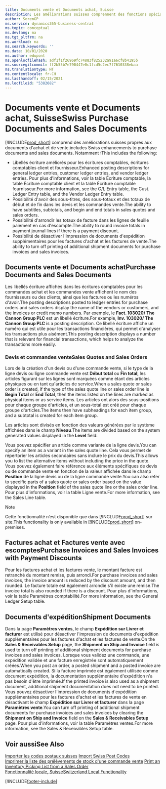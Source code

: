 ```yaml
---
title: Documents vente et Documents achat, Suisse
description: Les améliorations suisses comprennent des fonctions spéciales propres aux documents d'achat et de vente.
author: SorenGP
ms.service: dynamics365-business-central
ms.topic: conceptual
ms.devlang: na
ms.tgt_pltfrm: na
ms.workload: na
ms.search.keywords: ''
ms.date: 10/01/2020
ms.author: edupont
ms.openlocfilehash: adf1f1f26969fc74883f825232a91a6cf8b4195b
ms.sourcegitcommit: ff2b55b7e790447e0c1fcd5c2ec7f7610338ebaa
ms.translationtype: HT
ms.contentlocale: fr-CH
ms.lasthandoff: 02/15/2021
ms.locfileid: "5382682"
---
```

# <a name="swiss-purchase-documents-and-sales-documents"></a><span data-ttu-id="f19c4-103">Documents vente et Documents achat, Suisse</span><span class="sxs-lookup"><span data-stu-id="f19c4-103">Swiss Purchase Documents and Sales Documents</span></span>
[!INCLUDE[prod_short](../../includes/prod_short.md)] <span data-ttu-id="f19c4-104">comprend des améliorations suisses propres aux documents d'achat et de vente.</span><span class="sxs-lookup"><span data-stu-id="f19c4-104">includes Swiss enhancements to purchase documents and sales documents.</span></span> <span data-ttu-id="f19c4-105">Notamment :</span><span class="sxs-lookup"><span data-stu-id="f19c4-105">This includes the following:</span></span>  

- <span data-ttu-id="f19c4-106">Libellés écriture améliorés pour les écritures comptables, écritures comptables client et fournisseur.</span><span class="sxs-lookup"><span data-stu-id="f19c4-106">Enhanced posting descriptions for general ledger entries, customer ledger entries, and vendor ledger entries.</span></span> <span data-ttu-id="f19c4-107">Pour plus d'informations, voir la table Écriture comptable, la table Écriture comptable client et la table Écriture comptable fournisseur.</span><span class="sxs-lookup"><span data-stu-id="f19c4-107">For more information, see the G/L Entry table, the Cust. Ledger Entry table, and the Vendor Ledger Entry table.</span></span>  
- <span data-ttu-id="f19c4-108">Possibilité d'avoir des sous-titres, des sous-totaux et des totaux de début et de fin dans les devis et les commandes vente.</span><span class="sxs-lookup"><span data-stu-id="f19c4-108">The ability to have subtitles, subtotals, and begin and end totals in sales quotes and sales orders.</span></span>  
- <span data-ttu-id="f19c4-109">Possibilité d'arrondir les totaux de facture dans les lignes de feuille paiement en cas d'escompte.</span><span class="sxs-lookup"><span data-stu-id="f19c4-109">The ability to round invoice totals in payment journal lines if there is a payment discount.</span></span>  
- <span data-ttu-id="f19c4-110">Possibilité de désactiver l'impression de documents d'expédition supplémentaires pour les factures d'achat et les factures de vente.</span><span class="sxs-lookup"><span data-stu-id="f19c4-110">The ability to turn off printing of additional shipment documents for purchase invoices and sales invoices.</span></span>  

## <a name="purchase-documents-and-sales-documents"></a><span data-ttu-id="f19c4-111">Documents vente et Documents achat</span><span class="sxs-lookup"><span data-stu-id="f19c4-111">Purchase Documents and Sales Documents</span></span>  
<span data-ttu-id="f19c4-112">Les libellés écriture affichés dans les écritures comptables pour les commandes achat et les commandes vente affichent le nom des fournisseurs ou des clients, ainsi que les factures ou les numéros d'avoir.</span><span class="sxs-lookup"><span data-stu-id="f19c4-112">The posting descriptions posted to ledger entries for purchase orders and sales orders display the name of the vendors or customers, and the invoices or credit memo numbers.</span></span> <span data-ttu-id="f19c4-113">Par exemple, le **Fact. 103020/ The Cannon Group PLC** est un libellé écriture.</span><span class="sxs-lookup"><span data-stu-id="f19c4-113">For example, **Inv. 103020/ The Cannon Group PLC** is a posting description.</span></span> <span data-ttu-id="f19c4-114">Ce libellé écriture affiche un numéro qui est utile pour les transactions financières, qui permet d'analyser les transactions plus aisément.</span><span class="sxs-lookup"><span data-stu-id="f19c4-114">This posting description displays a number that is relevant for financial transactions, which helps to analyze the transactions more easily.</span></span>  

### <a name="sales-quotes-and-sales-orders"></a><span data-ttu-id="f19c4-115">Devis et commandes vente</span><span class="sxs-lookup"><span data-stu-id="f19c4-115">Sales Quotes and Sales Orders</span></span>  
<span data-ttu-id="f19c4-116">Lors de la création d'un devis ou d'une commande vente, si le type de la ligne devis ou ligne commande vente est **Début total** ou **Fin total**, les articles figurant sur les lignes sont marquées comme étant des articles physiques ou en tant qu'articles de service.</span><span class="sxs-lookup"><span data-stu-id="f19c4-116">When a sales quote or sales order is created, if the type of the sales quote line or sales order line is **Begin Total** or **End Total**, then the items listed on the lines are marked as physical items or as service items.</span></span> <span data-ttu-id="f19c4-117">Les articles ont alors des sous-positions pour chaque groupe d'articles, et un sous-total est créé pour chaque groupe d'articles.</span><span class="sxs-lookup"><span data-stu-id="f19c4-117">The items then have subheadings for each item group, and a subtotal is created for each item group.</span></span>  

<span data-ttu-id="f19c4-118">Les articles sont divisés en fonction des valeurs générées par le système affichées dans le champ **Niveau**.</span><span class="sxs-lookup"><span data-stu-id="f19c4-118">The items are divided based on the system generated values displayed in the **Level** field.</span></span>  

<span data-ttu-id="f19c4-119">Vous pouvez spécifier un article comme variante de la ligne devis.</span><span class="sxs-lookup"><span data-stu-id="f19c4-119">You can specify an item as a variant in the sales quote line.</span></span> <span data-ttu-id="f19c4-120">Cela vous permet de répertorier les articles secondaires sans inclure le prix du devis.</span><span class="sxs-lookup"><span data-stu-id="f19c4-120">This allows you to list the alternative items without including the price in the quote.</span></span> <span data-ttu-id="f19c4-121">Vous pouvez également faire référence aux éléments spécifiques de devis ou de commande vente en fonction de la valeur affichée dans le champ **Position** de la ligne devis ou de la ligne commande vente.</span><span class="sxs-lookup"><span data-stu-id="f19c4-121">You can also refer to specific parts of a sales quote or sales order based on the value displayed in the **Position** field of the sales quote line or the sales order line.</span></span> <span data-ttu-id="f19c4-122">Pour plus d'informations, voir la table Ligne vente.</span><span class="sxs-lookup"><span data-stu-id="f19c4-122">For more information, see the Sales Line table.</span></span>  

> [!NOTE]
> <span data-ttu-id="f19c4-123">Cette fonctionnalité n’est disponible que dans [!INCLUDE[prod_short](../../includes/prod_short.md)] sur site.</span><span class="sxs-lookup"><span data-stu-id="f19c4-123">This functionality is only available in [!INCLUDE[prod_short](../../includes/prod_short.md)] on-premises.</span></span>

## <a name="purchase-invoices-and-sales-invoices-with-payment-discounts"></a><span data-ttu-id="f19c4-124">Factures achat et Factures vente avec escomptes</span><span class="sxs-lookup"><span data-stu-id="f19c4-124">Purchase Invoices and Sales Invoices with Payment Discounts</span></span>  
<span data-ttu-id="f19c4-125">Pour les factures achat et les factures vente, le montant facture est retranché du montant remise, puis arrondi.</span><span class="sxs-lookup"><span data-stu-id="f19c4-125">For purchase invoices and sales invoices, the invoice amount is reduced by the discount amount, and then rounded.</span></span> <span data-ttu-id="f19c4-126">Le facture totale est également arrondie s'il existe une remise.</span><span class="sxs-lookup"><span data-stu-id="f19c4-126">The invoice total is also rounded if there is a discount.</span></span> <span data-ttu-id="f19c4-127">Pour plus d'informations, voir la table Paramètres comptabilité.</span><span class="sxs-lookup"><span data-stu-id="f19c4-127">For more information, see the General Ledger Setup table.</span></span>  

## <a name="shipment-documents"></a><span data-ttu-id="f19c4-128">Documents d'expédition</span><span class="sxs-lookup"><span data-stu-id="f19c4-128">Shipment Documents</span></span>  
<span data-ttu-id="f19c4-129">Dans la page **Paramètres ventes**, le champ **Expédition sur Livrer et facturer** est utilisé pour désactiver l'impression de documents d'expédition supplémentaires pour les factures d'achat et les factures de vente.</span><span class="sxs-lookup"><span data-stu-id="f19c4-129">On the **Sales & Receivables Setup** page, the **Shipment on Ship and Invoice** field is used to turn off printing of additional shipment documents for purchase invoices and sales invoices.</span></span> <span data-ttu-id="f19c4-130">Lorsque vous validez une commande, une expédition validée et une facture enregistrée sont automatiquement créées.</span><span class="sxs-lookup"><span data-stu-id="f19c4-130">When you post an order, a posted shipment and a posted invoice are automatically created.</span></span> <span data-ttu-id="f19c4-131">Si la facture imprimée est également utilisée comme document expédition, la documentation supplémentaire d'expédition n'a pas besoin d'être imprimée.</span><span class="sxs-lookup"><span data-stu-id="f19c4-131">If the printed invoice is also used as a shipment document, additional shipment documentation does not need to be printed.</span></span> <span data-ttu-id="f19c4-132">Vous pouvez désactiver l'impression de documents d'expédition supplémentaires pour les factures d'achat et les factures de vente en désactivant le champ **Expédition sur Livrer et facturer** dans la page **Paramètres vente**.</span><span class="sxs-lookup"><span data-stu-id="f19c4-132">You can turn off printing of additional shipment documents for purchase invoices and sales invoices by clearing the **Shipment on Ship and Invoice** field on the **Sales & Receivables Setup** page.</span></span> <span data-ttu-id="f19c4-133">Pour plus d'informations, voir la table Paramètres ventes.</span><span class="sxs-lookup"><span data-stu-id="f19c4-133">For more information, see the Sales & Receivables Setup table.</span></span>  

## <a name="see-also"></a><span data-ttu-id="f19c4-134">Voir aussi</span><span class="sxs-lookup"><span data-stu-id="f19c4-134">See Also</span></span>  
 <span data-ttu-id="f19c4-135">[Importer les codes postaux suisses](how-to-import-swiss-post-codes.md) </span><span class="sxs-lookup"><span data-stu-id="f19c4-135">[Import Swiss Post Codes](how-to-import-swiss-post-codes.md) </span></span>  
 <span data-ttu-id="f19c4-136">[Imprimer la liste des prélèvements de stock d'une commande vente](how-to-print-an-inventory-picking-list-from-a-sales-order.md) </span><span class="sxs-lookup"><span data-stu-id="f19c4-136">[Print an Inventory Picking List from a Sales Order](how-to-print-an-inventory-picking-list-from-a-sales-order.md) </span></span>  
 [<span data-ttu-id="f19c4-137">Fonctionnalité locale, Suisse</span><span class="sxs-lookup"><span data-stu-id="f19c4-137">Switzerland Local Functionality</span></span>](switzerland-local-functionality.md)


[!INCLUDE[footer-include](../../includes/footer-banner.md)]